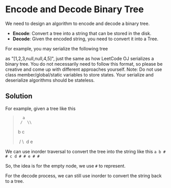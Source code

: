 # Encode and Decode Binary Tree

We need to design an algorithm to encode and decode a binary tree. 
* **Encode**: Convert a tree into a string that can be stored in the disk.
* **Decode**: Given the encoded string, you need to convert it into a Tree.

For example, you may serialize the following tree


as "[1,2,3,null,null,4,5]", just the same as how LeetCode OJ serializes a binary tree. You do not necessarily need to follow this format, so please be creative and come up with different approaches yourself.
Note: Do not use class member/global/static variables to store states. Your serialize and deserialize algorithms should be stateless.

## Solution
For example, given a tree like this
>       a
>      /  \\
>
>    b     c
>
>    ​      /  \\
>    ​    d    e

We can use inorder traversal to convert the tree into the string like this `a b # # c d # # e # #`

So, the idea is for the empty node, we use `#` to represent.

For the decode process, we can still use inorder to convert the string back to a tree.